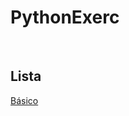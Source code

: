 # PythonExerc
<br>

## Lista
[Básico](https://github.com/VitorAugustoCunha/PythonExerc/tree/main/PythonBasico)
